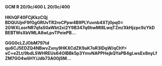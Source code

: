 #### GCM R 20/0c/400 L 20/0c/400
**HKhQF40FCjKkzCQj**<br/>**BDQUUjnF9fGgGRUvTR2roCPpw4B9PLYuvnb4XTj0pq0=**<br/>**2GWXLxorNR7qfaS0aWbt2xi2Y9B347q6hwMl8LwqTZm/XkHjzpc9zYkDBEBTWsXbVMLA8wLpvTPeiePB...**<br/><br/>
**GGG0cLZJObM797td**<br/>**qu6CJ5EDZQ4NBwvZxny9HKXCdZK9aK7oR3IDqW/qChY=**<br/>**sC+eZLt/9bdLSWHREUs64OlBBk5p3YmvNAPPHejkQYaPB4gLwsEx8nyLfZM7GO4wIiHY/Jdb73A00jSM...**